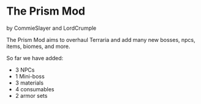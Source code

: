 <h1> The Prism Mod</h1>
<p>by CommieSlayer and LordCrumple</p>


<p>The Prism Mod aims to overhaul Terraria and add many new bosses, npcs, items, biomes, and more.</p>
<p>So far we have added:</p>
<ul>
<li>3 NPCs</li>
<li>1 Mini-boss </li>
<li>3 materials</li>
<li>4 consumables</li>
<li>2 armor sets</li>
</ul>


